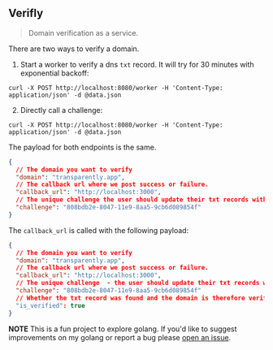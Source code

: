 ## Verifly

> Domain verification as a service.

There are two ways to verify a domain.

1. Start a worker to verify a dns `txt` record. It will try for 30 minutes with exponential backoff:

```
curl -X POST http://localhost:8080/worker -H 'Content-Type: application/json' -d @data.json
```

2. Directly call a challenge:

```
curl -X POST http://localhost:8080/worker -H 'Content-Type: application/json' -d @data.json
```

The payload for both endpoints is the same.

```json
{
  // The domain you want to verify
  "domain": "transparently.app",
  // The callback url where we post success or failure.
  "callback_url": "http://localhost:3000",
  // The unique challenge the user should update their txt records with. (optional)
  "challenge": "808bdb2e-8047-11e9-8aa5-9cb6d089854f"
}
```

The `callback_url` is called with the following payload:

```json
{
  // The domain you want to verify
  "domain": "transparently.app",
  // The callback url where we post success or failure.
  "callback_url": "http://localhost:3000",
  // The unique challenge  - the user should update their txt records with. (optional)
  "challenge": "808bdb2e-8047-11e9-8aa5-9cb6d089854f"
  // Whether the txt record was found and the domain is therefore verified.
  "is_verified": true
}
```

**NOTE** This is a fun project to explore golang. If you'd like to suggest improvements on my golang or report a bug please [open an issue](issues/new).
